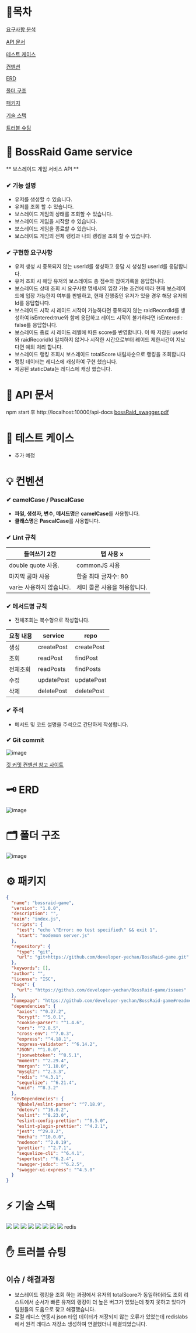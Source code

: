 
# 🔗목차

[요구사항 분석](#-요구사항-분석)

[API 문서](#-api-문서)

[테스트 케이스](#-테스트-케이스)

[컨벤션](#-컨벤션)

[ERD](#-erd)

[폴더 구조](#-폴더-구조)

[패키지](#-패키지)

[기술 스택](#-기술-스택)

[트러블 슈팅](#-트러블-슈팅)

# 🚩 BossRaid Game service

** 보스레이드 게임 서비스 API **

### ✔ 기능 설명


- 유저를 생성할 수 있습니다.
- 유저를 조회 할 수 있습니다.
- 보스레이드 게임의 상태를 조회할 수 있습니다.
- 보스레이드 게임을 시작할 수 있습니다.
- 보스레이드 게임을 종료할 수 있습니다.
- 보스레이드 게임의 전체 랭킹과 나의 랭킹을 조회 할 수 있습니다.

### ✔ 구현한 요구사항
- 유저 생성 시 중복되지 않는 userId를 생성하고 응답 시 생성된 userId를 응답합니다.
- 유저 조회 시 해당 유저의 보스레이드 총 점수와 참여기록을 응답합니다.
- 보스레이드 상태 조회 시 요구사항 명세서의 입장 가능 조건에 따라 현재 보스레이드에 입장 가능한지 여부를 판별하고, 현재 진행중인 유저가 있을 경우 해당 유저의 Id를 응답합니다.
- 보스레이드 시작 시 레이드 시작이 가능하다면 중복되지 않는 raidRecordId를 생성하여 isEntered:true와 함께 응답하고 레이드 시작이 불가하다면 isEntered : false를 응답합니다.
- 보스레이드 종료 시 레이드 레벨에 따른 score를 반영합니다. 이 때 저장된 userId와 raidRecoridId 일치하지 않거나 시작한 시간으로부터 레이드 제한시간이 지났다면 예외 처리 합니다.
- 보스레이드 랭킹 조회시 보스레이드 totalScore 내림차순으로 랭킹을 조회합니다
- 랭킹 데이터는 레디스에 캐싱하여 구현 했습니다.
- 제공된 staticData는 레디스에 캐싱 했습니다.

    
# 📑 API 문서

npm start 후 http://localhost:10000/api-docs 
[bossRaid_swagger.pdf](https://github.com/developer-yechan/BossRaid-game/files/9741747/bossRaid_swagger.pdf)


# 📜 테스트 케이스

- 추가 예정



# 💡 컨벤션

### ✔ camelCase / PascalCase

- **파일, 생성자, 변수, 메서드명**은 **camelCase**를 사용합니다.
- **클래스명**은 **PascalCase**를 사용합니다.

### ✔ Lint 규칙

| 들여쓰기 2칸 | 탭 사용 x |
| --- | --- |
| double quote 사용. | commonJS 사용 |
| 마지막 콤마 사용 | 한줄 최대 글자수: 80 |
| var는 사용하지 않습니다. | 세미 콜론 사용을 허용합니다. |

### ✔ 메서드명 규칙

- 전체조회는 복수형으로 작성합니다.

| 요청 내용  | service | repo |
| --- |--- | --- |
| 생성 | createPost | createPost |
| 조회 | readPost | findPost |
| 전체조회 | readPosts | findPosts |
| 수정 | updatePost | updatePost |
| 삭제 | deletePost | deletePost |

### ✔ 주석

- 메서드 및 코드 설명을 주석으로 간단하게 작성합니다.

### ✔ Git commit

![image](https://user-images.githubusercontent.com/80232260/188366205-84d8a796-3c51-4eb0-bb29-3a61c96bb047.png)

[깃 커밋 컨벤션 참고 사이트](https://overcome-the-limits.tistory.com/entry/협업-협업을-위한-기본적인-git-커밋컨벤션-설정하기)

# 🗝 ERD
![image](https://user-images.githubusercontent.com/99064214/191505460-c4014797-4549-4f36-a1ee-2afdc722f751.png)

# 🗂 폴더 구조
![image](https://user-images.githubusercontent.com/99064214/194761042-8d35bb4e-c224-4c91-8506-7eb96305cd22.png)


# ⚙ 패키지

```json
{
  "name": "bossraid-game",
  "version": "1.0.0",
  "description": "",
  "main": "index.js",
  "scripts": {
    "test": "echo \"Error: no test specified\" && exit 1",
    "start": "nodemon server.js"
  },
  "repository": {
    "type": "git",
    "url": "git+https://github.com/developer-yechan/BossRaid-game.git"
  },
  "keywords": [],
  "author": "",
  "license": "ISC",
  "bugs": {
    "url": "https://github.com/developer-yechan/BossRaid-game/issues"
  },
  "homepage": "https://github.com/developer-yechan/BossRaid-game#readme",
  "dependencies": {
    "axios": "^0.27.2",
    "bcrypt": "^5.0.1",
    "cookie-parser": "^1.4.6",
    "cors": "^2.8.5",
    "cross-env": "^7.0.3",
    "express": "^4.18.1",
    "express-validator": "^6.14.2",
    "JSON": "^1.0.0",
    "jsonwebtoken": "^8.5.1",
    "moment": "^2.29.4",
    "morgan": "^1.10.0",
    "mysql2": "^2.3.3",
    "redis": "^4.3.1",
    "sequelize": "^6.21.4",
    "uuid": "^8.3.2"
  },
  "devDependencies": {
    "@babel/eslint-parser": "^7.18.9",
    "dotenv": "^16.0.2",
    "eslint": "^8.23.0",
    "eslint-config-prettier": "^8.5.0",
    "eslint-plugin-prettier": "^4.2.1",
    "jest": "^29.0.2",
    "mocha": "^10.0.0",
    "nodemon": "^2.0.19",
    "prettier": "^2.7.1",
    "sequelize-cli": "^6.4.1",
    "supertest": "^6.2.4",
    "swagger-jsdoc": "^6.2.5",
    "swagger-ui-express": "^4.5.0"
  }
}


```

# ⚡ 기술 스택
<img src="https://img.shields.io/badge/node.js-339933?style=for-the-badge&logo=Node.js&logoColor=white"> <img src="https://img.shields.io/badge/express-FCC624?style=for-the-badge&logo=express&logoColor=white"> <img src="https://img.shields.io/badge/mysql-4479A1?style=for-the-badge&logo=mysql&logoColor=white">
<img src="https://img.shields.io/badge/git-F05032?style=for-the-badge&logo=git&logoColor=white"> <img src="https://img.shields.io/badge/github-181717?style=for-the-badge&logo=github&logoColor=white"> <img src="https://img.shields.io/badge/Sequelize-007396?style=for-the-badge&logo=Sequelize&logoColor=white">
<img src="https://img.shields.io/badge/Swagger-61DAFB?style=for-the-badge&logo=Swagger&logoColor=white"> <img src="https://img.shields.io/badge/Mocha-F8DC75?style=for-the-badge&logo=Mocha&logoColor=white">
redis

# ✋ 트러블 슈팅

## 이슈 / 해결과정 

- 보스레이드 랭킹을 조회 하는 과정에서 유저의 totalScore가 동일하더라도 조회 리스트에서 순서가 빠른 유저의 랭킹이 더 높은 버그가 있었는데 찾지 못하고 있다가 팀원들의 도움으로 찾고 해결했습니다.
- 로컬 레디스 연동시 json 타입 데이터가 저장되지 않는 오류가 있었는데 redislabs에서 원격 레디스 저장소 생성하여 연결했더니 해결되었습니다.  
